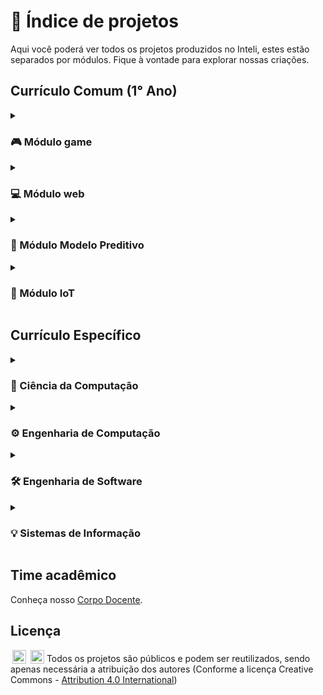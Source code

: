 # 🚀 Índice de projetos
Aqui você poderá ver todos os projetos produzidos no Inteli, estes estão separados por módulos. Fique à vontade para explorar nossas criações.

<h2>Currículo Comum (1° Ano)</h2>

<details>
  <summary><h3>🎮 Módulo game</h3></summary>
  <details>
     <summary><h4>2022.1</h4></summary>
      <a href="https://github.com/2022M1T1-Inteli">Ambev</a>
      <br><a href="https://github.com/2022M1T2-Inteli">BTG Pactual</a>
      <br><a href="https://github.com/2022M1T3-Inteli">Constituição Escola</a>
      <br><a href="https://github.com/2022M1T4-Inteli">Inteli - Instituto de Tecnologia e Liderança</a>
      <br><a href="https://github.com/2022M1T5-Inteli">FMUSP - Faculdade de Medicina da USP</a>
  </details>

  <details>
   <summary><h4>2022.3</h4></summary>
      <br><a href="https://github.com/2022M1T6-inteli">Dell</a>
  </details>
  
  <details>
     <summary><h4>2023.1</h4></summary>
    <a href="https://github.com/2023M1T6-Inteli">Unipar</a>
     <br><a href="https://github.com/2023M1T7-Inteli">UFAL - Universidade Federal de Alagoas</a>
     <br><a href="https://github.com/2023M1T8-Inteli">V.tal</a>
     <br><a href="https://github.com/2023M1T9-Inteli">Cia de Talentos</a>
  </details>

<details>
     <summary><h4>2024.1</h4></summary>
    <a href="https://github.com/InteliProjects/2024-T0011-IN01">Oracle</a>
     <br><a href="https://github.com/InteliProjects/2024-T0012-IN01">UNILEVER</a>
     <br><a href="https://github.com/InteliProjects/2024-T0013-IN01">FMUSP</a>
     <br><a href="https://github.com/InteliProjects/2024-T0014-IN01">Meta</a>
  </details>

  <details>
     <summary><h4>2025.1</h4></summary>
    <a href="https://github.com/InteliProjects/2025-1A-T15-IN01">Dr. Pet</a>
     <br><a href="https://github.com/InteliProjects/2025-1A-T16-IN01/tree/main">BTG Pactual</a>
     <br><a href="https://github.com/InteliProjects/2025-1A-T17-IN01">MARS</a>
     <br><a href="https://github.com/InteliProjects/2025-1A-T18-IN01">VIVO</a>
     <br><a href="https://github.com/InteliProjects/2025-1A-T19-IN01">Google</a>
  </details>

</details>


<details>
<summary><h3>💻 Módulo web</h3></summary>

  <details>
   <summary><h4>2022.2</h4></summary>
      <a href="https://github.com/2022M2T1-Inteli">Brazilians in Tech</a>
      <br><a href="https://github.com/2022M2T2-Inteli">Revirar</a>
      <br><a href="https://github.com/2022M2T3-Inteli">Yamaha</a>
      <br><a href="https://github.com/2022M2T4-Inteli">HURB</a>
      <br><a href="https://github.com/2022M2T5-Inteli">Falconi</a>
  </details>
  
  <details>
   <summary><h4>2022.4</h4></summary>
    <a href="https://github.com/2022M2T6-Inteli">MRV</a>
  </details>

  <details>
     <summary><h4>2023.2</h4></summary>
    <a href="https://github.com/2023M2T6-Inteli">Nova Escola</a>
     <br><a href="https://github.com/2023M2T7-Inteli">Natura</a>
     <br><a href="https://github.com/2023M2T8-Inteli">IPT - Instituto de Pesquisas Tecnológicas</a>
     <br><a href="https://github.com/2023M2T9-Inteli">Banco Pan</a>
  </details>

  <details>
     <summary><h4>2024.2</h4></summary>
    <a href="https://github.com/InteliProjects/2024-T0011-IN02">Parceiros Voluntários</a>
     <br><a href="https://github.com/InteliProjects/2024-1B-T12-IN02">ZUYD</a>
     <br><a href="https://github.com/InteliProjects/2024-T0013-IN02">Dell</a>
     <br><a href="https://github.com/InteliProjects/2024-1B-T14-IN02">Inspa</a>
  </details>

 <details>
     <summary><h4>2025.1</h4></summary>
    <a href="https://github.com/InteliProjects/2025-1B-T19-IN02">Faculdade de Medicina da USP - Plástica</a>
    <br><a href="https://github.com/InteliProjects/2025-1B-T17-IN02">Instituto Cactus</a>
    <br><a href="https://github.com/InteliProjects/2025-1B-T16-IN02">IPT</a>

  </details>
  
</details>

<details>
  <summary><h3>🧠 Módulo Modelo Preditivo</h3></summary>

  <details>
   <summary><h4>2022.3</h4></summary>
    <a href="https://github.com/2022M3T1-Inteli">Banco Pan</a>
    <br><a href="https://github.com/2022M3T2-Inteli">Everymind</a>
    <br><a href="https://github.com/2022M3T3-Inteli">Rappi</a>
    <br><a href="https://github.com/2022M3T4-Inteli">FMUSP - Faculdade de Medicina da USP</a>
    <br><a href="https://github.com/2022M3T5-Inteli">TV Gazeta</a>
  </details>
  
  <details>
     <summary><h4>2023.1</h4></summary>
    <a href="https://github.com/2023M3T5-Inteli">FMUSP - Faculdade de Medicina da USP</a>
  </details>

  <details>
     <summary><h4>2023.3</h4></summary>
    <a href="https://github.com/2023M3T7-Inteli">BCG - Boston Consulting Group</a>
    <br><a href="https://github.com/2023M3T8-Inteli">Bettha</a>
    <br><a href="https://github.com/2023M3T9-Inteli">Mobly</a>
    <br><a href="https://github.com/2023M3T10-Inteli">CVM - Comissão de Valores Imobiliários</a>
  </details>

  <details>
     <summary><h4>2024.3</h4></summary>
    <a href="https://github.com/InteliProjects/2024-2A-T13-IN03">UNIPAR</a>
     <br><a href="https://github.com/InteliProjects/2024-2A-T11-IN03">Compass</a>
     <br><a href="https://github.com/InteliProjects/2024-2A-T12-IN03">Rede Gazeta</a>
     <br><a href="https://github.com/InteliProjects/2024-2A-T14-IN03">IBM</a>
  </details>

</details>

<details>
  <summary><h3>🤖 Módulo IoT</h3></summary>
  
  <details>
   <summary><h4>2022.4</h4></summary>
    <a href="https://github.com/2022M4T1-Inteli">IPT - Instituto de Pesquisas Tecnológicas</a>
    <br><a href="https://github.com/2022M4T2-Inteli">Beacon School</a>
    <br><a href="https://github.com/2022M4T3-Inteli">Atech Embraer</a>
    <br><a href="https://github.com/2022M4T4-Inteli">Estapar</a>
    <br><a href="https://github.com/2022M4T5-Inteli">Gerdau</a>
  </details>
  
  <details>
     <summary><h4>2023.2</h4></summary>
    <a href="https://github.com/2023M4T5-Inteli">Pirelli</a>
  </details>

  <details>
   <summary><h4>2023.4</h4></summary>
    <a href="https://github.com/2023M4T7Inteli">Hospital Sírio-Libanês</a>
    <br><a href="https://github.com/2023M4T8Inteli">RNP - Rede Nacional De Ensino E Pesquisa</a>
    <br><a href="https://github.com/2023M4T9Inteli">IPT - Instituto de Pesquisas Tecnológicas</a>
    <br><a href="https://github.com/2023M4T10Inteli">Atvos</a>
  </details>

  <details>
     <summary><h4>2024.4</h4></summary>
    <a href="https://github.com/InteliProjects/2024-2B-T12-IN04">IPT</a>
     <br><a href="https://github.com/InteliProjects/2024-2B-T14-IN04">Instituto Apontar</a>
     <br><a href="https://github.com/InteliProjects/2024-2B-T13-IN04">Prodesp</a>
     <br><a href="https://github.com/InteliProjects/2024-2B-T11-IN04">Abundance</a>
  </details>
  
</details>

<h2>Currículo Específico</h2>

<details>
  <summary><h3>🔬 Ciência da Computação</h3></summary>
   <details>
     <summary><h4>2° Ano</h4></summary>
      <details>
         <summary><h5>Módulo 5 - Solução de alto desempenho usando grafos</h5></summary>
        <a href="https://github.com/2023M5T1-Inteli">2023.1 - AEL Sistemas</a>
        <br><a href="https://github.com/2023M5T5-Inteli">2023.3 - Rockwell Automation</a>
        <br><a href="https://github.com/InteliProjects/2024-T0007-CC05">2024.1 - Vale</a>
        <br><a href="https://github.com/InteliProjects/2025-1A-T11-CC05">2025.1 - ComGás</a>
      </details>
      <details>
         <summary><h5>Módulo 6 - Solução de problemas de otimização e pesquisa operacional</h5></summary>
        <a href="https://github.com/2023M6T1-Inteli">2023.2 - Klabin</a>
        <br><a href="https://github.com/2023M6T5Inteli">2023.4 - V.tal</a>
        <br><a href="https://github.com/InteliProjects/2024-T0007-CC06">2024.2 - Aegea</a>
      </details>
      <details>
         <summary><h5>Módulo 7 - Aplicação escalável em sistemas distribuídos</h5></summary>
        <a href="https://github.com/2023M7T1-Inteli">2023.3 - Stone</a>
        <br><a href="https://github.com/InteliProjects/2024-T0005-CC07">2024.1 - VIVO</a>
        <br><a href="https://github.com/InteliProjects/2024-2A-T07-CC07">2024.3 - VIVO</a>
      </details>
      <details>
         <summary><h5>Módulo 8 - Desenvolvimento de uma IDE para um sistema embarcado</h5></summary>
        <a href="https://github.com/2023M8T1Inteli">2023.4 - AACD</a>
        <br><a href="https://github.com/InteliProjects/2024-T0005-CC08">2024.2 - FMUSP</a>
        <br><a href="https://github.com/InteliProjects/2024-2B-T07-CC08">2024.4 - Instituto Vita</a>
      </details>
  </details>
   <details>
     <summary><h4>3° Ano</h4></summary>
      <details>
         <summary><h5>Módulo 9 - Aplicação de redes neurais artificiais em aprendizado por reforço</h5></summary>
            <a href="https://github.com/InteliProjects/2024-T0001-CC09">2024.1 - BTG Pactual</a>
            <br><a href="https://github.com/InteliProjects/2024-2A-T05-CC09">2024.3 - BetterBeef</a>
            <br><a href="https://github.com/InteliProjects/2025-1A-T07-CC09">2025.1 - Atvos</a>
      </details>
      <details>
         <summary><h5>Módulo 10 - Sistema de deep learning aplicado à visão computacional</h5></summary>
            <a href="https://github.com/InteliProjects/2024-T0001-CC10">2024.2 - A de Agro/Sette</a>
            <br><a href="https://github.com/InteliProjects/2024-2B-T05-CC10">2024.4 - Minipa</a>
      </details>
      <details>
         <summary><h5>Módulo 11 - Sistema de processamento de linguagem natural com IA generativa</h5></summary>
         <a href="https://github.com/InteliProjects/2024-2A-T01-CC11">2024.3 - Brastel</a>
         <br><a href="https://github.com/InteliProjects/2025-1A-T05-CC11">2025.1 - Uber</a>
      </details>
  </details>
</details>
<details>
  <summary><h3>⚙️ Engenharia de Computação</h3></summary>
   <details>
     <summary><h4>2° Ano</h4></summary>
      <details>
         <summary><h5>Módulo 5 - Concepção de sistema de automação industrial</h5></summary>
            <a href="https://github.com/2023M5T2-Inteli">2023.1 - IPT - Instituto de Pesquisas Tecnológicas</a>
            <br><a href="https://github.com/InteliProjects/2024-T0008-EC05">2024.1 - Hospital Sírio Libanês</a>
            <br><a href="https://github.com/InteliProjects/2025-1A-T12-EC05/">2025.1 - UNICAMP</a>
      </details>
      <details>
         <summary><h5>Módulo 6 - Simulação de robôs para aplicações diversas</h5></summary>
        <a href="https://github.com/2023M6T2-Inteli">2023.2 - Gerdau</a>
        <br><a href="https://github.com/InteliProjects/2024-T0008-EC06">2024.2 - ATVOS</a>
        <br><a href="https://github.com/InteliProjects/2025-1B-T12-EC06">2025.1 - IPT</a>
      </details>
      <details>
         <summary><h5>Módulo 7 - Projeto de sistema de manutenção preditiva</h5></summary>
        <a href="https://github.com/2023M7T2-Inteli">2023.3 - Azul - Linhas Aéreas Brasileiras</a>
        <br><a href="https://github.com/InteliProjects/2024-2A-T08-EC07">2024.3 - Volkswagen</a>
      </details>
      <details>
         <summary><h5>Módulo 8 - Prototipação de um veículo autônomo</h5></summary>
        <a href="https://github.com/2023M8T2-Inteli">2023.4 - Ambev</a>
        <br><a href="https://github.com/InteliProjects/2024-2B-T08-EC08">2024.4 - IBM</a>
      </details>
  </details>
   <details>
     <summary><h4>3° Ano</h4></summary>
      <details>
         <summary><h5>Módulo 9 - Hiperconectividade para cidades inteligentes</h5></summary>
            <a href="https://github.com/InteliProjects/2024-T0002-EC09">2024.1 - PRODAM</a>
            <br><a href="https://github.com/InteliProjects/2025-1A-T08-EC09/">2025.1 - PRODESP</a>
      </details>
      <details>
         <summary><h5>Módulo 10 - Aplicações hiperescaláveis</h5></summary>
            <a href="https://github.com/InteliProjects/2024-1B-T02-EC10">2024.2 - Hospital Sírio Libanês</a>
            <br><a href="https://github.com/InteliProjects/2025-1B-T08-EC10">2025.1 - CPTM</a>
      </details>
      <details>
         <summary><h5>Módulo 11 - Sistema em edge computing</h5></summary>
            <a href="https://github.com/InteliProjects/2024-2A-T02-EC11">2024.3 - Abundance</a>
      </details>
  </details>
</details>
<details>
  <summary><h3>🛠️ Engenharia de Software</h3></summary>
   <details>
     <summary><h4>2° Ano</h4></summary>
      <details>
         <summary><h5>Módulo 5 - Desenvolvimento de serviços em cloud computing</h5></summary>
          <a href="https://github.com/2023M5T3-Inteli">2023.1 - Dell</a>
          <br><a href="https://github.com/2023M5T06-Inteli">2023.3 - Inteli - Instituto de Tecnologia e Liderança</a>
          <br><a href="https://github.com/InteliProjects/2024-T0009-ES05">2024.1 - Gerando Falcões</a>
          <br><a href="https://github.com/InteliProjects/2025-1A-T13-ES05">2025.1 - CPS Centro Paula Souza</a>
      </details>
      <details>
         <summary><h5>Módulo 6 - Elaboração de aplicação para dispositivos móveis</h5></summary>
          <a href="https://github.com/2023M6T3-Inteli">2023.2 - Dell</a>
          <br><a href="https://github.com/2023M5T06-Inteli">2023.4 - SEDUC - Secretária da Educação do Estado de São Paulo</a>
          <br><a href="https://github.com/InteliProjects/2024-1B-T09-ES06">2024.2 - Fundação Dom Cabral</a>
          <br><a href="https://github.com/InteliProjects/2025-1B-T13-ES06">2025.1 - BTG Pactual</a>
      </details>
      <details>
         <summary><h5>Módulo 7 - Implantação de automação com reconhecimento de voz</h5></summary>
            <a href="https://github.com/2023M7T3-Inteli">2023.3 - IBM</a>
            <br><a href="https://github.com/InteliProjects/2024-T0006-ES07">2024.1 - SambaTech</a>
            <br><a href="https://github.com/InteliProjects/2024-2A-T09-ES07">2024.3 - Bank Of America</a>
      </details>
      <details>
         <summary><h5>Módulo 8 - Projeto de arquitetura de software</h5></summary>
          <a href="https://github.com/2023M8T3Inteli">2023.4 - Meta</a>
          <br><a href="https://github.com/InteliProjects/2024-1B-T06-ES08">2024.2 - Bank Of America</a>
          <br><a href="https://github.com/InteliProjects/2024-2B-T09-ES08">2024.4 - IPT</a>
      </details>
  </details>
   <details>
     <summary><h4>3° Ano</h4></summary>
      <details>
         <summary><h5>Módulo 9 - Testes automatizados e controle de qualidade de software</h5></summary>
         <a href="https://github.com/InteliProjects/2024-T0003-ES09">2024.1 - Track.Co</a>
         <br><a href="https://github.com/InteliProjects/2024-2A-T06-ES09">2024.3 - Cogny</a>
         <br><a href="https://github.com/InteliProjects/2025-1A-T09-ES09">2025.1 - Rappi</a>
      </details>
      <details>
         <summary><h5>Módulo 10 - Fluxo de entrega contínua</h5></summary>
            <a href="https://github.com/InteliProjects/2024-T0003-ES10">2024.2 - Everymind</a>
            <br><a href="https://github.com/InteliProjects/2024-2B-T06-ES10">2024.4 - Cogny</a>
            <br><a href="https://github.com/InteliProjects/2025-1B-T09-ES10">2025.1 - Timenow</a>
      </details>
      <details>
         <summary><h5>Módulo 11 - Estrutura e governança para análise de dados</h5></summary>
         <a href="https://github.com/InteliProjects/2024-2A-T03-ES11">2024.3 - BCG</a>
         <br><a href="https://github.com/InteliProjects/2025-1A-T06-ES11">2025.1 - Volkswagen</a>
      </details>
  </details>
</details>
<details>
  <summary><h3>💡 Sistemas de Informação</h3></summary>
  <details>
     <summary><h4>2° Ano</h4></summary>
      <details>
        <summary><h5>Módulo 5 - Desenvolvimento de software descentralizado utilizando blockchain</h5></summary>
        <a href="https://github.com/2023M5T4-Inteli">2023.1 - Coover</a>
        <br><a href="https://github.com/InteliProjects/2024-T0010-SI05">2024.1 - Alliance Consultoria</a>
        <br><a href="https://github.com/InteliProjects/2025-1A-T14-SI05">2025.1 - Abundance</a>
      </details>
      <details>
        <summary><h5>Módulo 6 - Elaboração de aplicação utilizando processamento de linguagem natural</h5></summary>
        <a href="https://github.com/2023M6T4-Inteli">2023.2 - BTG Pactual</a>
        <br><a href="https://github.com/InteliProjects/2024-1B-T10-SI06">2024.2 - Uber</a>
      </details>
      <details>
        <summary><h5>Módulo 7 - Implantação de sistemas de gestão empresarial</h5></summary>
        <a href="https://github.com/2023M7T4-Inteli">2023.3 - G2 Tecnologia</a>
        <br><a href="https://github.com/InteliProjects/2024-2A-T10-SI07">2024.3 - G2 Tecnologia</a>
      </details>
      <details>
        <summary><h5>Módulo 8 - Integração, gerenciamento e análise de big data</h5></summary>
        <a href="https://github.com/2023M8T4Inteli">2023.4 - Integration</a>
        <br><a href="https://github.com/InteliProjects/2024-2B-T10-SI08">2024.4 - CPTM</a>
      </details>
  </details>
  <details>
     <summary><h4>3° Ano</h4></summary>
      <details>
         <summary><h5>Módulo 9 - Relatórios e painéis de controle de dados gerenciais</h5></summary>
        <a href="https://github.com/InteliProjects/2024-T0004-SI09">2024.1 - Volkswagen</a>
        <br><a href="https://github.com/InteliProjects/2025-1A-T10-SI09">2025.1 - Cia de Talentos</a>
      </details>
      <details>
         <summary><h5>Módulo 10 - Análise comportamental de usuário em interfaces digitais</h5></summary>
        <a href="https://github.com/InteliProjects/2024-1B-T04-SI10">2024.2 - Pearson</a>
      </details>
      <details>
         <summary><h5>Módulo 11 - Modelo preditivo em aplicações de negócios utilizando Deep Learning</h5></summary>
         <a href="https://github.com/InteliProjects/2024-2A-T04-SI11">2024.3 - Aegea</a>
      </details>
  </details>
</details>








## Time acadêmico

Conheça nosso <a href="https://www.inteli.edu.br/corpo-docente/">Corpo Docente</a>.

## Licença

<img style="height:22px!important;margin-left:3px;vertical-align:text-bottom;" src="https://mirrors.creativecommons.org/presskit/icons/cc.svg?ref=chooser-v1"> <img style="height:22px!important;margin-left:3px;vertical-align:text-bottom;" src="https://mirrors.creativecommons.org/presskit/icons/by.svg?ref=chooser-v1">  Todos os projetos são públicos e podem ser reutilizados, sendo apenas necessária a atribuição dos autores (Conforme a licença Creative Commons - <a href="http://creativecommons.org/licenses/by/4.0/?ref=chooser-v1" target="_blank" rel="license noopener noreferrer" style="display:inline-block;">Attribution 4.0 International</a>)

